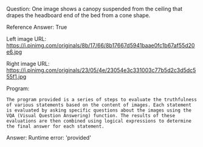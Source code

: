 Question: One image shows a canopy suspended from the ceiling that drapes the headboard end of the bed from a cone shape.

Reference Answer: True

Left image URL: https://i.pinimg.com/originals/8b/17/66/8b17667d5941baae0fc1b67af55d20e6.jpg

Right image URL: https://i.pinimg.com/originals/23/05/4e/23054e3c331003c77b5d2c3d5dc555f1.jpg

Program:

```
The program provided is a series of steps to evaluate the truthfulness of various statements based on the content of images. Each statement is evaluated by asking specific questions about the images using the VQA (Visual Question Answering) function. The results of these evaluations are then combined using logical expressions to determine the final answer for each statement.
```
Answer: Runtime error: 'provided'

